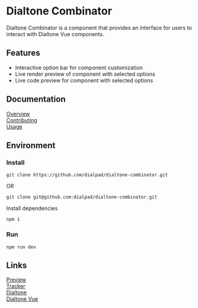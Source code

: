 # Dialtone Combinator

Dialtone Combinator is a component that provides an interface for users to interact with Dialtone Vue components. 

## Features

* Interactive option bar for component customization
* Live render preview of component with selected options
* Live code preview for component with selected options

## Documentation

[Overview](.github/documentation/OVERVIEW.md) \
[Contributing](.github/documentation/CONTRIBUTING.md) \
[Usage](.github/documentation/USAGE.md)

## Environment

### Install

`git clone https://github.com/dialpad/dialtone-combinator.git`

OR

`git clone git@github.com:dialpad/dialtone-combinator.git`

Install dependencies

```
npm i
```

### Run

`npm run dev`

## Links

[Preview](https://dialpad.github.io/dialtone-combinator/) \
[Tracker](https://dialpad.atlassian.net/browse/DT-531) \
[Dialtone](https://github.com/dialpad/dialtone) \
[Dialtone Vue](https://github.com/dialpad/dialtone-vue)